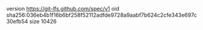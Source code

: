 version https://git-lfs.github.com/spec/v1
oid sha256:036eb4b1f16b6bf258f52112adfde9728a9aabf7b624c2cfe343e697c30efb54
size 10426
